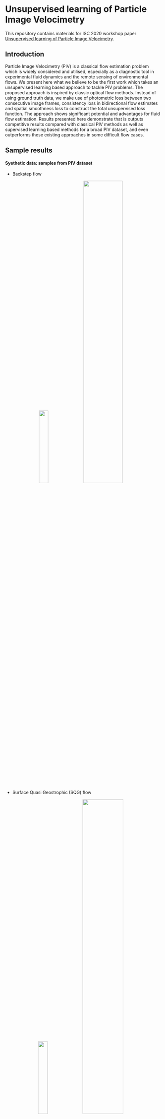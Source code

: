 # Unsupervised learning of Particle Image Velocimetry
This repository contains materials for ISC 2020 workshop paper [Unsupervised learning of Particle Image Velocimetry](https://arxiv.org/pdf/2007.14487.pdf).

## Introduction
Particle Image Velocimetry (PIV) is a classical flow estimation problem which is widely considered and utilised, especially as a diagnostic tool in experimental fluid dynamics and the remote sensing of environmental flows. We present here what we believe to be the first work which takes an unsupervised learning based approach to tackle PIV problems. The proposed approach is inspired by classic optical flow methods. Instead of using ground truth data, we make use of photometric loss between two consecutive image frames, consistency loss in bidirectional flow estimates and spatial smoothness loss to construct the total unsupervised loss function. The approach shows significant potential and advantages for fluid flow estimation. Results presented here demonstrate that is outputs competitive results compared with classical PIV methods as well as supervised learning based methods for a broad PIV dataset, and even outperforms these existing approaches in some difficult flow cases.

## Sample results
#### Syethetic data: samples from PIV dataset

- Backstep flow

<p align="center">
  <img src="https://github.com/erizmr/UnLiteFlowNet-PIV/blob/master/images/results/backstep_Re1000_00386.gif" width="24.5%" height="24.5%" />
  <img src="https://github.com/erizmr/UnLiteFlowNet-PIV/blob/master/images/results/backstep_385_un.png" width="50%" height="50%"/><br>
</p>

- Surface Quasi Geostrophic (SQG) flow

<p align="center">
  <img src="https://github.com/erizmr/UnLiteFlowNet-PIV/blob/master/images/results/SQG_01386.gif" width="24.5%" height="24.5%" />
  <img src="https://github.com/erizmr/UnLiteFlowNet-PIV/blob/master/images/results/SQG_1385_un.png" width="51%" height="51%"/><br>
</p>


#### Real experimental data: particle Images from [PIV challenge](http://www.pivchallenge.org/)

- Jet Flow

<p align="center">
  <img src="https://github.com/erizmr/UnLiteFlowNet-PIV/blob/master/images/results/jet_flow4_s2_arrow.gif" width="85%" height="85%" /><br>
  <em>From left to right: Particle images, UnLiteFlowNet-PIV(trained by full integrated loss) output, PIV-LiteNetFlow output</em>
</p>

## Unsupervised Loss

<p align="center">
  <img src="https://github.com/erizmr/UnLiteFlowNet-PIV/blob/master/images/network.png" width="80%" height="80%"><br>
</p>

## Dataset
The dataset used in this work is obtained from the work below:

- [PIV dataset](https://doi.org/10.1007/s00348-019-2717-2) (9GB)
```
Shengze Cai, Shichao Zhou, Chao Xu, Qi Gao. 
Dense motion estimation of particle images via a convolutional neural network, Exp Fluids, 2019
```
- [JHTDB](http://turbulence.pha.jhu.edu)
```
Y. Li, E. Perlman, M. Wan, Y. Yang, R. Burns, C. Meneveau, R. Burns, S. Chen, A. Szalay & G. Eyink. 
A public turbulence database cluster and applications to study Lagrangian evolution of velocity increments in turbulence. Journal of Turbulence 9, No. 31, 2008.
```
## Build and run docker container
Build the image: `docker build . -t flownet:test`

Allow docker to access XServer: `xhost +local:docker`

Start the container: `sudo docker run --privileged --cpus 8 --gpus all -e DISPLAY=$DISPLAY --net=host -v /tmp/.X11-unix:/tmp/.X11-unix -it --mount type=bind,source="$(pwd)"/,target=/opt/flownet flownet:test /bin/bash`

Ensure you have the most up to date `nvidia-docker2` package and `nvidia-driver-XXX` packages installed on your PC.

## Create your own datasets from videos
1. Record video and save as MP4 of PIV setup.
1. Use `ffmpeg` to generate images and convert to grayscale at full quality. `ffmpeg -i piv-airfoil-2022-11-27_13.10.09 -q:v 1 -vf fps=10 piv-airfoil_%05d.tif` and then `for file in $(ls *.tif); do ffmpeg -i $file -q:v 1 -vf format=gray gray_$file -y;done` from within the `sample_data` directory for the name of the dataset you want to create with saved mp4.
1. Cleanup original non grayscale data: `rm piv-airfoil*.tif`
1. Use script to rename files for use in this program

## Training
To train from scratch:

1. Download the PIV dataset, remove the current data in the folder ```sample_data``` and extract new data into it.

2. Run the scripts with ```--train``` argument:

    ```python main.py --train```

3. Trained model will be saved in the same folder. (A checkpoint is generated every 5 epochs in default during training)

## Trained model
The trained model ```UnsupervisedLiteFlowNet_pretrained.pt``` is available in the folder ```models```.

## Testing
If using docker, navigate to the working directory: `cd /opt/flownet`

The data samples for test use are in the folder ```sample_data```. To access full datasets see [here](), Untar the contents from the root of the project `tar -xzvhf piv_datasets.tar.gz`

Test and visualize the sample data results with the pretrained model using:

```python3 main.py --test --flow *name_of_flow* --fps *desired_fps_of_video* --arrow *desired_arrow_density*```

Where `name_of_flow` is the name of the flow folders in the `sample_data` directory.

Note that --arrow should be set between `1` (1 on arrow for every pixel) and `256` (1 arrow for every 256 pixels). Setting lower values results in longer processing times, but greater fidelity of flow field arrows visualization. Typical values are `4` to `32`.

The current implementation saves the output ground truth (if available) and UnLiteFlowNet-PIV output into the `output` directory. This directory contains an animated gif `movie.gif` that contains the flow field visualization.

It is recommended to clear your workspace every time you run the code by using `./clean.sh`.

## Output file formats
1. `uv_gt_XXXX.txt` consists of the ground truth velocity pixel gradients with each line representing a row of pairs of (u,v) values. Each pair of data is considered 1 column entry.

1. `uv_XXXX.txt` consists of the estimated velocity pixel gradients with each line representing a row of pairs of (u,v) values. Each pair of data is considered 1 column entry.

1. `stats.txt` consists of the output statistics from the dataset including mean, median, and standard error in that order.

1. `movie.gif` conists of the output animation.

1. `frame_XXXX.png` consists of the flow field estimates from each the `XXXX` sequence of images.

## Citation

In BibTeX format:
```
@article{zhang2020unsupervised,
  title={Unsupervised Learning of Particle Image Velocimetry},
  author={Mingrui Zhang and Matthew D. Piggott},
  journal={arXiv preprint arXiv:2007.14487},
  year={2020}
}
```

